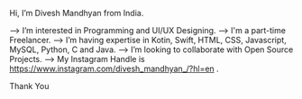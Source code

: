 Hi, I’m Divesh Mandhyan from India.

--> I’m interested in Programming and UI/UX Designing. 
--> I'm a part-time Freelancer. 
--> I’m having expertise in Kotin, Swift, HTML, CSS, Javascript, MySQL, Python, C and Java. 
--> I’m looking to collaborate with Open Source Projects. 
--> My Instagram Handle is https://www.instagram.com/divesh_mandhyan_/?hl=en . 

Thank You 

